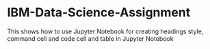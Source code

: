 # IBM-Data-Science-Assignment
This shows how to use Jupyter Notebook for creating headings style, command cell and code cell and table in Jupyter Notebook 

